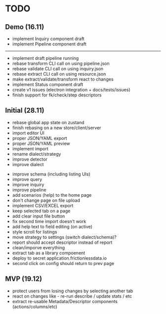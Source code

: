 # TODO

## Demo (16.11)

+ implement Inquiry component draft
+ implement Pipeline component draft
---
+ implement draft pipeline running
+ rebase transform CLI call on using pipeline.json
+ rebase validate CLI call on using inquiry.json
+ rebase extract CLI call on using resource.json
+ make extract/validate/transform react to changes
+ implement Status component draft
+ create v1 issues (electron integration + docs/tests/issues)
+ finish support for fk/check/step descriptors

## Initial (28.11)

+ rebase global app state on zustand
+ finish rebasing on a new store/client/server
+ import editor UI
+ proper JSON/YAML export
+ proper JSON/YAML preview
+ implement import
+ rename dialect/strategy
+ improve detector
+ improve dialect
- improve schema (including listing UIs)
- improve query
- improve inquiry
- improve pipeline
- add scenarios (help) to the home page
- don't change page on file upload
- implement CSV/EXCEL export
- keep selected tab on a page
- add clear input file button
- fix second time import doesn't work
- add help text to field editing (on active)
- style scroll for listings
- move strategy to settings (switch dialect/schema)?
- report should accept descriptor instead of report
- clean/imporve everything
- extract tab as a library compoenent
- deploy to secret application.frictionlessdata.io
- second click on config should return to prev page

## MVP (19.12)

- protect users from losing changes by selecting another tab
- react on changes like - re-run describe / update stats / etc
- extract re-usable Metadata/Descriptor components (actions/columns/etc)
